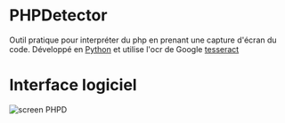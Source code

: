 # PHPDetector
Outil pratique pour interpréter du php en prenant une capture d'écran du code.
Développé en [Python](https://www.python.org) et utilise l'ocr de Google [tesseract](https://github.com/tesseract-ocr/tesseract)

# Interface logiciel
![screen PHPD](https://media.discordapp.net/attachments/671292077870415872/915610457560215572/unknown.png)
